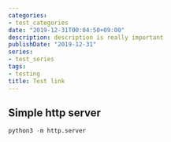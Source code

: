 ```yaml
---
categories:
- test_categories
date: "2019-12-31T00:04:50+09:00"
description: description is really important
publishDate: "2019-12-31"
series:
- test_series
tags:
- testing
title: Test link
---
```



<h2 id="code">Simple http server</h2>

```python
python3 -m http.server
```

